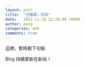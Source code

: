 ```yaml
---
layout: post
title:  "已搬家，封存"
date:   2023-11-18 22:28:00 +0800
author: peng
categories: web
comments: true
---
```


這裡，暫時劃下句點

<!--more-->

Blog 持續更新在新站！